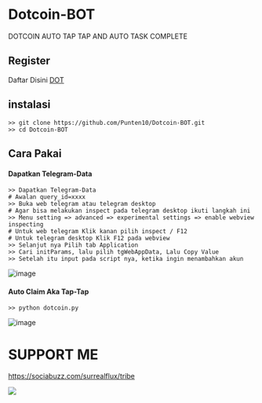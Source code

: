 # Dotcoin-BOT
DOTCOIN AUTO TAP TAP AND AUTO TASK COMPLETE

## Register
Daftar Disini [DOT](https://t.me/dotcoin_bot?start=r_1375235586)

## instalasi
```shell
>> git clone https://github.com/Punten10/Dotcoin-BOT.git
>> cd Dotcoin-BOT
```

## Cara Pakai
#### Dapatkan Telegram-Data
```shell
>> Dapatkan Telegram-Data
# Awalan query_id=xxxx
>> Buka web telegram atau telegram desktop
# Agar bisa melakukan inspect pada telegram desktop ikuti langkah ini
>> Menu setting => advanced => experimental settings => enable webview inspecting
# Untuk web telegram Klik kanan pilih inspect / F12
# Untuk telegram desktop Klik F12 pada webview
>> Selanjut nya Pilih tab Application
>> Cari initParams, lalu pilih tgWebAppData, Lalu Copy Value
>> Setelah itu input pada script nya, ketika ingin menambahkan akun
```
![image](https://github.com/Punten10/Dotcoin-BOT/assets/64400801/b2f72470-0dff-418a-9e28-10749868f44d)

#### Auto Claim Aka Tap-Tap
```shell
>> python dotcoin.py
```
![image](https://github.com/Punten10/Dotcoin-BOT/assets/64400801/fe782627-a415-4870-88ba-392c7156b7ac)

# SUPPORT ME
https://sociabuzz.com/surrealflux/tribe

[<img src="https://img.shields.io/badge/Telegram-%40Me-orange">](https://t.me/zuiredrop)
